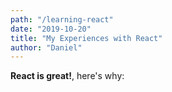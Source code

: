 ```yaml
---
path: "/learning-react"
date: "2019-10-20"
title: "My Experiences with React"
author: "Daniel"
---
```


**React is great!**, here's why: